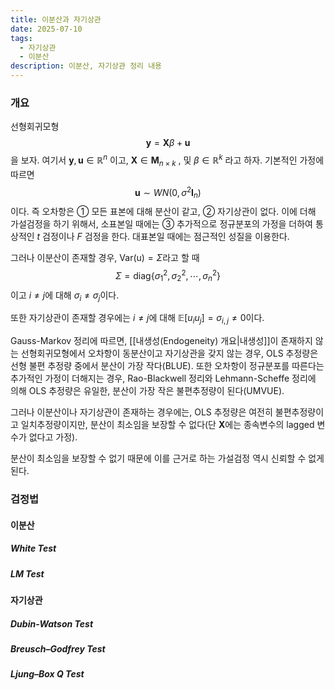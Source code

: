 ```yaml
---
title: 이분산과 자기상관
date: 2025-07-10
tags:
  - 자기상관
  - 이분산
description: 이분산, 자기상관 정리 내용
---
```

### 개요
선형회귀모형
$$
\mathbf{y}=\mathbf{X}\beta+\mathbf{u}
$$
을 보자. 여기서 $\mathbf{y},\mathbf{u}\in\mathbb{R}^n$ 이고, $\mathbf{X}\in \mathbf{M}_{n\times k}$ , 및 $\beta\in\mathbb{R}^k$ 라고 하자. 기본적인 가정에 따르면
$$
\mathbf{u}\sim WN(0,\sigma^2\mathbf{I}_n)
$$
이다. 즉 오차항은 ① 모든 표본에 대해 분산이 같고, ② 자기상관이 없다. 이에 더해 가설검정을 하기 위해서, 소표본일 때에는 ③ 추가적으로 정규분포의 가정을 더하여 통상적인 $t$ 검정이나 $F$ 검정을 한다. 대표본일 때에는 점근적인 성질을 이용한다.

그러나 이분산이 존재할 경우, $\mathrm{Var}(\mathrm{u})=\Sigma$라고 할 때
$$
\Sigma=\mathrm{diag}\{\sigma_1^2,\sigma_2^2,\cdots,\sigma_n^2\}
$$
이고 $i\neq j$에 대해 $\sigma_i\neq \sigma_j$이다.

또한 자기상관이 존재할 경우에는 $i\neq j$에 대해 $\mathbb{E}[u_i u_j]=\sigma_{i,j}\neq0$이다.


Gauss-Markov 정리에 따르면, [[내생성(Endogeneity) 개요|내생성]]이 존재하지 않는 선형회귀모형에서 오차항이 동분산이고 자기상관을 갖지 않는 경우, OLS 추정량은 선형 불편 추정량 중에서 분산이 가장 작다(BLUE). 또한 오차항이 정규분포를 따른다는 추가적인 가정이 더해지는 경우, Rao-Blackwell 정리와 Lehmann-Scheffe 정리에 의해 OLS 추정량은 유일한, 분산이 가장 작은 불편추정량이 된다(UMVUE).

그러나 이분산이나 자기상관이 존재하는 경우에는, OLS 추정량은 여전히 불편추정량이고 일치추정량이지만, 분산이 최소임을 보장할 수 없다(단 $\mathbf{X}$에는 종속변수의 lagged 변수가 없다고 가정).

분산이 최소임을 보장할 수 없기 때문에 이를 근거로 하는 가설검정 역시 신뢰할 수 없게 된다.
### 검정법
#### 이분산
##### White Test

##### LM Test

#### 자기상관
##### Dubin-Watson Test
##### Breusch–Godfrey Test

##### Ljung–Box Q Test